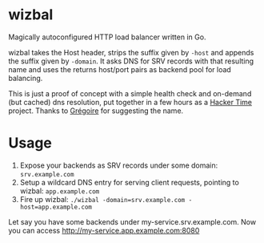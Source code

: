 wizbal
======

Magically autoconfigured HTTP load balancer written in Go.

wizbal takes the Host header, strips the suffix given by `-host` and
appends the suffix given by `-domain`. It asks DNS for SRV records
with that resulting name and uses the returns host/port pairs as
backend pool for load balancing.

This is just a proof of concept with a simple health check and
on-demand (but cached) dns resolution, put together in a few hours
as a [Hacker Time](http://backstage.soundcloud.com/2011/12/stop-hacker-time/)
project. Thanks to [Grégoire](http://soundcloud.com/greguar) for
suggesting the name.


# Usage

1. Expose your backends as SRV records under some domain: `srv.example.com`
2. Setup a wildcard DNS entry for serving client requests, pointing to wizbal: `app.example.com`
3. Fire up wizbal: `./wizbal -domain=srv.example.com -host=app.example.com`

Let say you have some backends under my-service.srv.example.com. Now you can access http://my-service.app.example.com:8080


# 
